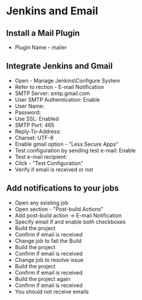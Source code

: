 # Jenkins and Email

## Install a Mail Plugin
 - Plugin Name - mailer

## Integrate Jenkins and Gmail
 - Open - Manage Jenkins\Configure System
 - Refer to rection - E-mail Notification
  - SMTP Server: smtp.gmail.com
  - User SMTP Authentication: Enable
  - User Name: <your email id>
  - Password: <Your email Password>
  - Use SSL: Enabled
  - SMTP Port: 465
  - Reply-To-Address:
  - Charset: UTF-8
 - Enable gmail option - "Less Secure Apps"
 - Test configuration by sending test e-mail: Enable
 - Test e-mail recipient: <your email id>
 - Click - "Test Configuration"
 - Verify if email is received or not

## Add notifications to your jobs
 - Open any existing job
 - Open section - "Post-build Actions"
 - Add post-build action -> E-mail Notification
 - Specify email if and enable both checkboxes
 - Build the project
 - Confirm if email is received
 - Change job to fail the Build
 - Build the project
 - Confirm if email is received
 - Change job to resolve issue
 - Build the project
 - Confirm if email is received
 - Build the project again
 - Confirm if email is received
  - You should not receive emails
